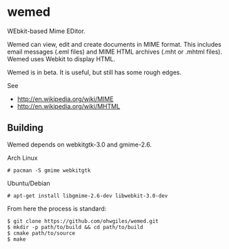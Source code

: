 wemed
=====

WEbkit-based Mime EDitor.

Wemed can view, edit and create documents in MIME format. This includes email messages (.eml files) and MIME HTML archives (.mht or .mhtml files). Wemed uses Webkit to display HTML.

Wemed is in beta. It is useful, but still has some rough edges.

See
- http://en.wikipedia.org/wiki/MIME
- http://en.wikipedia.org/wiki/MHTML


Building
--------

Wemed depends on webkitgtk-3.0 and gmime-2.6.

Arch Linux

	# pacman -S gmime webkitgtk

Ubuntu/Debian

	# apt-get install libgmime-2.6-dev libwebkit-3.0-dev

From here the process is standard:

	$ git clone https://github.com/ohwgiles/wemed.git
	$ mkdir -p path/to/build && cd path/to/build
	$ cmake path/to/source
	$ make



